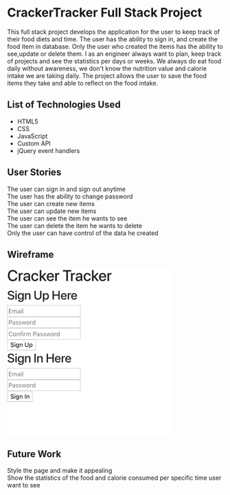 # CrackerTracker Full Stack Project

This full stack project develops the application for the user to keep track of their food diets and time. The user has the ability to sign in, and create the food item in database. Only the user who created the items has the ability to see,update or delete them.
I as an engineer always want to plan, keep track of projects and see the statistics per days or weeks. We always do eat food daily without awareness, we don't know the nutrition value and calorie intake we are taking daily. The project allows the user to save the food items they take and able to reflect on the food intake.

## List of Technologies Used
<ul>
<li> HTML5 </li>
<li> CSS</li>
<li> JavaScript</li>
<li> Custom API </li>
<li> jQuery event handlers </li>
</ul>

## User Stories
The user can sign in and sign out anytime  </br>
The user has the ability to change password </br>
The user can create new items </br>
The user can update new items </br>
The user can see the item he wants to see </br>
The user can delete the item he wants to delete </br>
Only the user can have control of the data he created </br>

## Wireframe
![Alt Wireframe 1](part1.png?raw=true)


## Future Work
Style the page and make it appealing </br>
Show the statistics of the food and calorie consumed per specific time user want to see </br>
